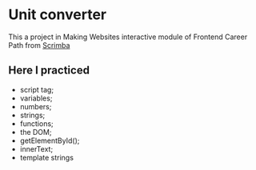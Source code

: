 # Unit converter
This a project in Making Websites interactive module of Frontend Career Path from [Scrimba](https://scrimba.com)

## Here I practiced
- script tag;
- variables;
- numbers;
- strings;
- functions;
- the DOM;
- getElementById();
- innerText;
- template strings